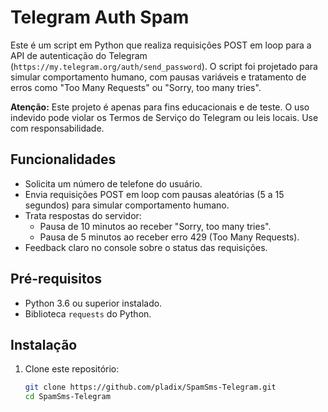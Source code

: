 # Telegram Auth Spam

Este é um script em Python que realiza requisições POST em loop para a API de autenticação do Telegram (`https://my.telegram.org/auth/send_password`). O script foi projetado para simular comportamento humano, com pausas variáveis e tratamento de erros como "Too Many Requests" ou "Sorry, too many tries".

**Atenção:** Este projeto é apenas para fins educacionais e de teste. O uso indevido pode violar os Termos de Serviço do Telegram ou leis locais. Use com responsabilidade.

## Funcionalidades
- Solicita um número de telefone do usuário.
- Envia requisições POST em loop com pausas aleatórias (5 a 15 segundos) para simular comportamento humano.
- Trata respostas do servidor:
  - Pausa de 10 minutos ao receber "Sorry, too many tries".
  - Pausa de 5 minutos ao receber erro 429 (Too Many Requests).
- Feedback claro no console sobre o status das requisições.

## Pré-requisitos
- Python 3.6 ou superior instalado.
- Biblioteca `requests` do Python.

## Instalação
1. Clone este repositório:
   ```bash
   git clone https://github.com/pladix/SpamSms-Telegram.git
   cd SpamSms-Telegram
